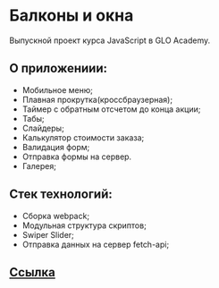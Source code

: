 # Балконы и окна

Выпускной проект курса JavaScript в GLO Academy.

## О приложениии:

- Мобильное меню;
- Плавная прокрутка(кроссбраузерная);
- Таймер с обратным отсчетом до конца акции;
- Табы;
- Слайдеры;
- Калькулятор стоимости заказа;
- Валидация форм;
- Отправка формы на сервер.
- Галерея;

## Стек технологий:

- Сборка webpack;
- Модульная структура скриптов;
- Swiper Slider;
- Отправка данных на сервер fetch-api;

## <a href="https://antonbinom.github.io/graduation-project/dist">Ссылка</a>
